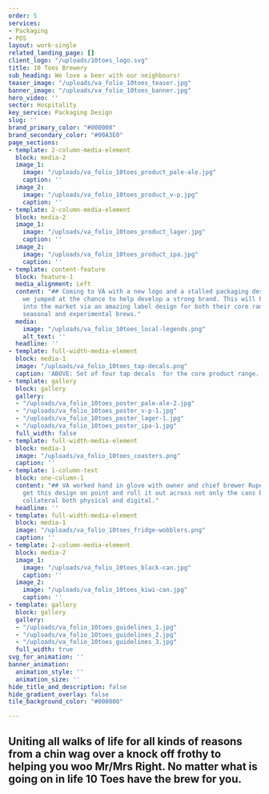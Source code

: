 ```yaml
---
order: 5
services:
- Packaging
- POS
layout: work-single
related_landing_page: []
client_logo: "/uploads/10toes_logo.svg"
title: 10 Toes Brewery
sub_heading: We love a beer with our neighbours!
teaser_image: "/uploads/va_folio_10toes_teaser.jpg"
banner_image: "/uploads/va_folio_10toes_banner.jpg"
hero_video: ''
sector: Hospitality
key_service: Packaging Design
slug: ''
brand_primary_color: "#000000"
brand_secondary_color: "#00A3E0"
page_sections:
- template: 2-column-media-element
  block: media-2
  image_1:
    image: "/uploads/va_folio_10toes_product_pale-ale.jpg"
    caption: ''
  image_2:
    image: "/uploads/va_folio_10toes_product_v-p.jpg"
    caption: ''
- template: 2-column-media-element
  block: media-2
  image_1:
    image: "/uploads/va_folio_10toes_product_lager.jpg"
    caption: ''
  image_2:
    image: "/uploads/va_folio_10toes_product_ipa.jpg"
    caption: ''
- template: content-feature
  block: feature-1
  media_alignment: Left
  content: "## Coming to VA with a new logo and a stalled packaging design project
    we jumped at the chance to help develop a strong brand. This will be spearheaded
    into the market via an amazing label design for both their core range and their
    seasonal and experimental brews."
  media:
    image: "/uploads/va_folio_10toes_local-legends.png"
    alt_text: ''
  headline: ''
- template: full-width-media-element
  block: media-1
  image: "/uploads/va_folio_10toes_tap-decals.png"
  caption: 'ABOVE: Set of four tap decals  for the core product range.'
- template: gallery
  block: gallery
  gallery:
  - "/uploads/va_folio_10toes_poster_pale-ale-2.jpg"
  - "/uploads/va_folio_10toes_poster_v-p-1.jpg"
  - "/uploads/va_folio_10toes_poster_lager-1.jpg"
  - "/uploads/va_folio_10toes_poster_ipa-1.jpg"
  full_width: false
- template: full-width-media-element
  block: media-1
  image: "/uploads/va_folio_10toes_coasters.png"
  caption: ''
- template: 1-column-text
  block: one-column-1
  content: "## VA worked hand in glove with owner and chief brewer Rupert Hall to
    get this design on point and roll it out across not only the cans but all supporting
    collateral both physical and digital."
  headline: ''
- template: full-width-media-element
  block: media-1
  image: "/uploads/va_folio_10toes_fridge-wobblers.png"
  caption: ''
- template: 2-column-media-element
  block: media-2
  image_1:
    image: "/uploads/va_folio_10toes_black-can.jpg"
    caption: ''
  image_2:
    image: "/uploads/va_folio_10toes_kiwi-can.jpg"
    caption: ''
- template: gallery
  block: gallery
  gallery:
  - "/uploads/va_folio_10toes_guidelines_1.jpg"
  - "/uploads/va_folio_10toes_guidelines_2.jpg"
  - "/uploads/va_folio_10toes_guidelines_3.jpg"
  full_width: true
svg_for_animation: ''
banner_animation:
  animation_style: ''
  animation_size: ''
hide_title_and_description: false
hide_gradient_overlay: false
tile_background_color: "#000000"

---
```

## Uniting all walks of life for all kinds of reasons from a chin wag over a knock off frothy to helping you woo Mr/Mrs Right. No matter what is going on in life 10 Toes have the  brew for you.